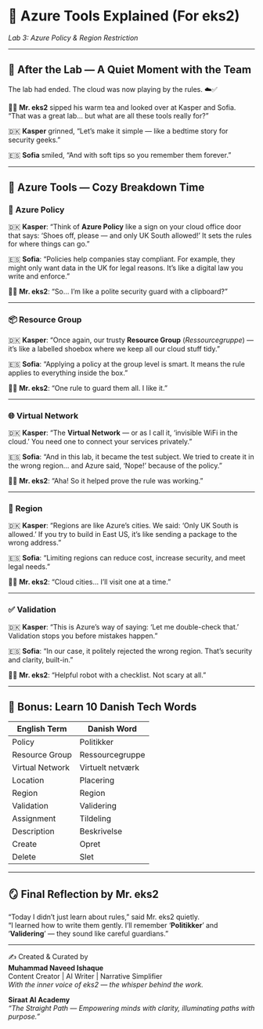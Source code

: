 # 🧰 Azure Tools Explained (For eks2)  
_Lab 3: Azure Policy & Region Restriction_

---

## 💬 After the Lab — A Quiet Moment with the Team

The lab had ended. The cloud was now playing by the rules. ☁️✅

👨‍💼 **Mr. eks2** sipped his warm tea and looked over at Kasper and Sofia. “That was a great lab… but what are all these tools really for?”

🇩🇰 **Kasper** grinned, “Let’s make it simple — like a bedtime story for security geeks.”

🇪🇸 **Sofia** smiled, “And with soft tips so you remember them forever.”

---

## 🔧 Azure Tools — Cozy Breakdown Time

### 📜 **Azure Policy**

🇩🇰 **Kasper**: “Think of **Azure Policy** like a sign on your cloud office door that says: ‘Shoes off, please — and only UK South allowed!’ It sets the rules for where things can go.”

🇪🇸 **Sofia**: “Policies help companies stay compliant. For example, they might only want data in the UK for legal reasons. It’s like a digital law you write and enforce.”

🧑‍🚀 **Mr. eks2**: “So… I’m like a polite security guard with a clipboard?”

---

### 📦 **Resource Group**

🇩🇰 **Kasper**: “Once again, our trusty **Resource Group** (*Ressourcegruppe*) — it’s like a labelled shoebox where we keep all our cloud stuff tidy.”

🇪🇸 **Sofia**: “Applying a policy at the group level is smart. It means the rule applies to everything inside the box.”

🧑‍🚀 **Mr. eks2**: “One rule to guard them all. I like it.”

---

### 🌐 **Virtual Network**

🇩🇰 **Kasper**: “The **Virtual Network** — or as I call it, ‘invisible WiFi in the cloud.’ You need one to connect your services privately.”

🇪🇸 **Sofia**: “And in this lab, it became the test subject. We tried to create it in the wrong region… and Azure said, ‘Nope!’ because of the policy.”

🧑‍🚀 **Mr. eks2**: “Aha! So it helped prove the rule was working.”

---

### 📍 **Region**

🇩🇰 **Kasper**: “Regions are like Azure’s cities. We said: ‘Only UK South is allowed.’ If you try to build in East US, it’s like sending a package to the wrong address.”

🇪🇸 **Sofia**: “Limiting regions can reduce cost, increase security, and meet legal needs.”

🧑‍🚀 **Mr. eks2**: “Cloud cities… I’ll visit one at a time.”

---

### ✅ **Validation**

🇩🇰 **Kasper**: “This is Azure’s way of saying: ‘Let me double-check that.’ Validation stops you before mistakes happen.”

🇪🇸 **Sofia**: “In our case, it politely rejected the wrong region. That’s security and clarity, built-in.”

🧑‍🚀 **Mr. eks2**: “Helpful robot with a checklist. Not scary at all.”

---

## 📘 Bonus: Learn 10 Danish Tech Words

| English Term           | Danish Word            |
|------------------------|------------------------|
| Policy                 | Politikker             |
| Resource Group         | Ressourcegruppe        |
| Virtual Network        | Virtuelt netværk       |
| Location               | Placering              |
| Region                 | Region                 |
| Validation             | Validering             |
| Assignment             | Tildeling              |
| Description            | Beskrivelse            |
| Create                 | Opret                  |
| Delete                 | Slet                   |

---

## 🪞 Final Reflection by Mr. eks2

“Today I didn’t just learn about rules,” said Mr. eks2 quietly.  
“I learned how to write them gently. I’ll remember ‘**Politikker**’ and ‘**Validering**’ — they sound like careful guardians.”

---

✍️ Created & Curated by  
**Muhammad Naveed Ishaque**  
Content Creator | AI Writer | Narrative Simplifier  
_With the inner voice of eks2 — the whisper behind the work._

**Siraat AI Academy**  
_“The Straight Path — Empowering minds with clarity, illuminating paths with purpose.”_
